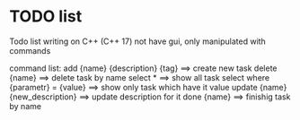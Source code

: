 # TODO list

Todo list writing on C++ (C++ 17)
not have gui, only manipulated with commands

command list: 
add {name} {description} {tag} ==> create new task
delete {name} ==> delete task by name
select * ==> show all task
select where {parametr} = {value} ==> show only task which have it value
update {name} {new_description} ==> update description for it
done {name} ==> finishig task by name
